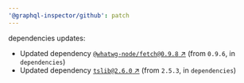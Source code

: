 ```yaml
---
'@graphql-inspector/github': patch
---
```

dependencies updates:
  - Updated dependency [`@whatwg-node/fetch@0.9.8`
    ↗︎](https://www.npmjs.com/package/@whatwg-node/fetch/v/0.9.8) (from `0.9.6`, in `dependencies`)
  - Updated dependency [`tslib@2.6.0` ↗︎](https://www.npmjs.com/package/tslib/v/2.6.0) (from
    `2.5.3`, in `dependencies`)
